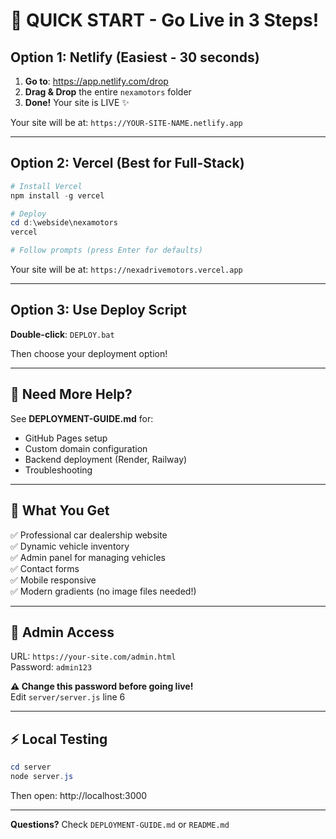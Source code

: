 # 🚀 QUICK START - Go Live in 3 Steps!

## Option 1: Netlify (Easiest - 30 seconds)

1. **Go to**: https://app.netlify.com/drop
2. **Drag & Drop** the entire `nexamotors` folder
3. **Done!** Your site is LIVE ✨

Your site will be at: `https://YOUR-SITE-NAME.netlify.app`

---

## Option 2: Vercel (Best for Full-Stack)

```powershell
# Install Vercel
npm install -g vercel

# Deploy
cd d:\webside\nexamotors
vercel

# Follow prompts (press Enter for defaults)
```

Your site will be at: `https://nexadrivemotors.vercel.app`

---

## Option 3: Use Deploy Script

**Double-click**: `DEPLOY.bat`

Then choose your deployment option!

---

## 📖 Need More Help?

See **DEPLOYMENT-GUIDE.md** for:
- GitHub Pages setup
- Custom domain configuration  
- Backend deployment (Render, Railway)
- Troubleshooting

---

## 🎯 What You Get

✅ Professional car dealership website  
✅ Dynamic vehicle inventory  
✅ Admin panel for managing vehicles  
✅ Contact forms  
✅ Mobile responsive  
✅ Modern gradients (no image files needed!)

---

## 🔑 Admin Access

URL: `https://your-site.com/admin.html`  
Password: `admin123`

**⚠️ Change this password before going live!**  
Edit `server/server.js` line 6

---

## ⚡ Local Testing

```powershell
cd server
node server.js
```

Then open: http://localhost:3000

---

**Questions?** Check `DEPLOYMENT-GUIDE.md` or `README.md`
